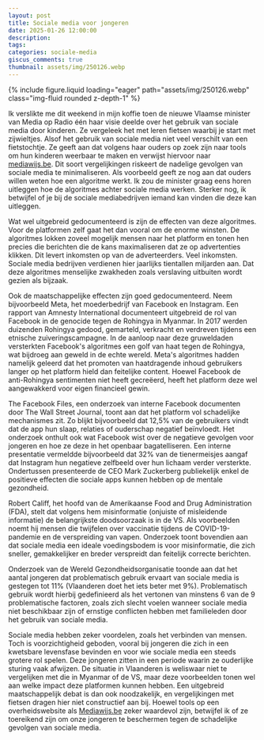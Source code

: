 ```yaml
---
layout: post
title: Sociale media voor jongeren
date: 2025-01-26 12:00:00
description:
tags: 
categories: sociale-media
giscus_comments: true
thumbnail: assets/img/250126.webp
---
```


<div class="row mt-3">
    <div class="col-sm mt-3 mt-md-0">
        {% include figure.liquid loading="eager" path="assets/img/250126.webp" class="img-fluid rounded z-depth-1" %}
    </div>
</div>

Ik verslikte me dit weekend in mijn koffie toen de nieuwe Vlaamse minister van Media op Radio één haar visie deelde over het gebruik van sociale media door kinderen. Ze vergeleek het met leren fietsen waarbij je start met zijwieltjes. Alsof het gebruik van sociale media niet veel verschilt van een fietstochtje. Ze geeft aan dat volgens haar ouders op zoek zijn naar tools om hun kinderen weerbaar te maken en verwijst hiervoor naar [mediawijs.be](http://mediawijs.be). Dit soort vergelijkingen riskeert de nadelige gevolgen van sociale media te minimaliseren. Als voorbeeld geeft ze nog aan dat ouders willen weten hoe een algoritme werkt. Ik zou de minister graag eens horen uitleggen hoe de algoritmes achter sociale media werken. Sterker nog, ik betwijfel of je bij de sociale mediabedrijven iemand kan vinden die deze kan uitleggen. 

Wat wel uitgebreid gedocumenteerd is zijn de effecten van deze algoritmes. Voor de platformen zelf gaat het dan vooral om de enorme winsten. De algoritmes lokken zoveel mogelijk mensen naar het platform en tonen hen precies die berichten die de kans maximaliseren dat ze op advertenties klikken. Dit levert inkomsten op van de adverteerders. Veel inkomsten. Sociale media bedrijven verdienen hier jaarlijks tientallen miljarden aan. Dat deze algoritmes menselijke zwakheden zoals verslaving uitbuiten wordt gezien als bijzaak. 

Ook de maatschappelijke effecten zijn goed gedocumenteerd. Neem bijvoorbeeld Meta, het moederbedrijf van Facebook en Instagram. Een rapport van Amnesty International documenteert uitgebreid de rol van Facebook in de genocide tegen de Rohingya in Myanmar. In 2017 werden duizenden Rohingya gedood, gemarteld, verkracht en verdreven tijdens een etnische zuiveringscampagne. In de aanloop naar deze gruweldaden versterkten Facebook's algoritmes een golf van haat tegen de Rohingya, wat bijdroeg aan geweld in de echte wereld. Meta's algoritmes hadden namelijk geleerd dat het promoten van haatdragende inhoud gebruikers langer op het platform hield dan feitelijke content. Hoewel Facebook de anti-Rohingya sentimenten niet heeft gecreëerd, heeft het platform deze wel aangewakkerd voor eigen financieel gewin.

The Facebook Files, een onderzoek van interne Facebook documenten door The Wall Street Journal, toont aan dat het platform vol schadelijke mechanismes zit. Zo blijkt bijvoorbeeld dat 12,5% van de gebruikers vindt dat de app hun slaap, relaties of ouderschap negatief beïnvloedt. Het onderzoek onthult ook wat Facebook wist over de negatieve gevolgen voor jongeren en hoe ze deze in het openbaar bagatelliseren. Een interne presentatie vermeldde bijvoorbeeld dat 32% van de tienermeisjes aangaf dat Instagram hun negatieve zelfbeeld over hun lichaam verder versterkte. Ondertussen presenteerde de CEO Mark Zuckerberg publiekelijk enkel de positieve effecten die sociale apps kunnen hebben op de mentale gezondheid.

Robert Califf, het hoofd van de Amerikaanse Food and Drug Administration (FDA), stelt dat volgens hem misinformatie (onjuiste of misleidende informatie) de belangrijkste doodsoorzaak is in de VS. Als voorbeelden noemt hij mensen die twijfelen over vaccinatie tijdens de COVID-19-pandemie en de verspreiding van vapen. Onderzoek toont bovendien aan dat sociale media een ideale voedingsbodem is voor misinformatie, die zich sneller, gemakkelijker en breder verspreidt dan feitelijk correcte berichten.

Onderzoek van de Wereld Gezondheidsorganisatie toonde aan dat het aantal jongeren dat problematisch gebruik ervaart van sociale media is gestegen tot 11% (Vlaanderen doet het iets beter met 9%). Problematisch gebruik wordt hierbij gedefinieerd als het vertonen van minstens 6 van de 9 problematische factoren, zoals zich slecht voelen wanneer sociale media niet beschikbaar zijn of ernstige conflicten hebben met familieleden door het gebruik van sociale media.

Sociale media hebben zeker voordelen, zoals het verbinden van mensen. Toch is voorzichtigheid geboden, vooral bij jongeren die zich in een kwetsbare levensfase bevinden en voor wie sociale media een steeds grotere rol spelen. Deze jongeren zitten in een periode waarin ze ouderlijke sturing vaak afwijzen. De situatie in Vlaanderen is weliswaar niet te vergelijken met die in Myanmar of de VS, maar deze voorbeelden tonen wel aan welke impact deze platformen kunnen hebben. Een uitgebreid maatschappelijk debat is dan ook noodzakelijk, en vergelijkingen met fietsen dragen hier niet constructief aan bij. Hoewel tools op een overheidswebsite als [Mediawijs.be](http://Mediawijs.be) zeker waardevol zijn, betwijfel ik of ze toereikend zijn om onze jongeren te beschermen tegen de schadelijke gevolgen van sociale media.
